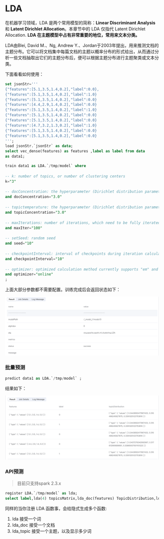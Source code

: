 # LDA

在机器学习领域，LDA 是两个常用模型的简称：**Linear Discriminant Analysis** 和 **Latent Dirichlet Allocation**。本章节中的 LDA 仅指代 Latent Dirichlet Allocation. **LDA 在主题模型中占有非常重要的地位，常用来文本分类。**

LDA由Blei, David M.、Ng, Andrew Y.、Jordan于2003年提出，用来推测文档的主题分布。它可以将文档集中每篇文档的主题以概率分布的形式给出，从而通过分析一些文档抽取出它们的主题分布后，便可以根据主题分布进行主题聚类或文本分类。

下面看看如何使用：

```sql
set jsonStr='''
{"features":[5.1,3.5,1.4,0.2],"label":0.0},
{"features":[5.1,3.5,1.4,0.2],"label":1.0}
{"features":[5.1,3.5,1.4,0.2],"label":0.0}
{"features":[4.4,2.9,1.4,0.2],"label":0.0}
{"features":[5.1,3.5,1.4,0.2],"label":1.0}
{"features":[5.1,3.5,1.4,0.2],"label":0.0}
{"features":[5.1,3.5,1.4,0.2],"label":0.0}
{"features":[4.7,3.2,1.3,0.2],"label":1.0}
{"features":[5.1,3.5,1.4,0.2],"label":0.0}
{"features":[5.1,3.5,1.4,0.2],"label":0.0}
''';
load jsonStr.`jsonStr` as data;
select vec_dense(features) as features ,label as label from data
as data1;

```

```sql
train data1 as LDA.`/tmp/model` where

-- k: number of topics, or number of clustering centers
k="3"

-- docConcentration: the hyperparameter (Dirichlet distribution parameter) of article distribution must be >1.0. The larger the value is, the smoother the predicted distribution is
and docConcentration="3.0"

-- topictemperature: the hyperparameter (Dirichlet distribution parameter) of the theme distribution must be >1.0. The larger the value is, the more smooth the distribution can be inferred
and topicConcentration="3.0"

-- maxIterations: number of iterations, which need to be fully iterated, at least 20 times or more
and maxIter="100"

-- setSeed: random seed
and seed="10"

-- checkpointInterval: interval of checkpoints during iteration calculation
and checkpointInterval="10"

-- optimizer: optimized calculation method currently supports "em" and "online". Em method takes up more memory, and multiple iterations of memory may not be enough to throw a stack exception
and optimizer="online"
;
```

上面大部分参数都不需要配置。训练完成后会返回状态如下：

<p align="center">
    <img src="/byzer-lang/zh-cn/ml/algs/images/LDAresult.png" alt="name"  width="800"/>
</p>

### 批量预测

```sql
predict data1 as LDA.`/tmp/model` ;
```

结果如下：

<p align="center">
    <img src="/byzer-lang/zh-cn/ml/algs/images/LDAresult2.png" alt="name"  width="800"/>
</p>


### API预测

> 目前只支持spark 2.3.x

```sql
register LDA.`/tmp/model` as lda;
select label,lda(4) topicsMatrix,lda_doc(features) TopicDistribution,lda_topic(label,4) describeTopics from data as result;
```



同样的当你注册 LDA 函数事，会给隐式生成多个函数:

1. lda 接受一个词
2. lda_doc 接受一个文档
3. lda_topic 接受一个主题，以及显示多少词

